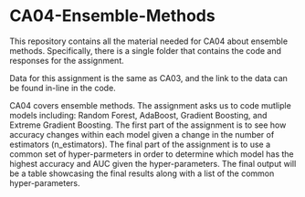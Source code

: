 # CA04-Ensemble-Methods

This repository contains all the material needed for CA04 about ensemble methods.  Specifically, there is a single folder that contains the code and responses for the assignment.

Data for this assignment is the same as CA03, and the link to the data can be found in-line in the code.  

CA04 covers ensemble methods.  The assignment asks us to code mutliple models including: Random Forest, AdaBoost, Gradient Boosting, and Extreme Gradient Boosting.  The first part of the assignment is to see how accuracy changes within each model given a change in the number of estimators (n_estimators). The final part of the assignment is to use a common set of hyper-parmeters in order to determine which model has the highest accuracy and AUC given the hyper-parameters.  The final output will be a table showcasing the final results along with a list of the common hyper-parameters.  

